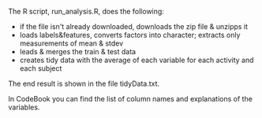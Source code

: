 The R script, run_analysis.R, does the following:

* if the file isn't already downloaded, downloads the zip file & unzipps it
* loads labels&features, converts factors into character; extracts only measurements of mean & stdev
* leads & merges the train & test data
* creates tidy data with the average of each variable for each activity and each subject

The end result is shown in the file tidyData.txt.

In CodeBook you can find the list of column names and explanations of the variables. 